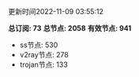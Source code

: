更新时间2022-11-09 03:55:12

**总订阅: 73**
**总节点: 2058**
**有效节点: 941**
- ss节点: 530
- v2ray节点: 278
- trojan节点: 133
